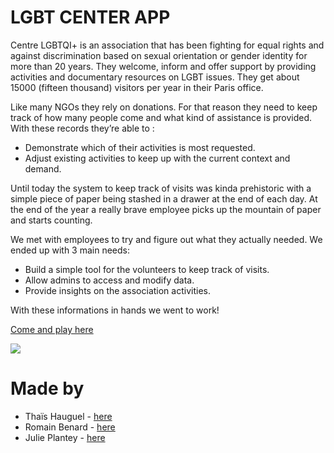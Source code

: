 # LGBT CENTER APP

Centre LGBTQI+ is an association that has been fighting for equal rights and against discrimination based on sexual orientation or gender identity for more than 20 years.
They welcome, inform and offer support by providing activities and documentary resources on LGBT issues. They get about 15000 (fifteen thousand) visitors per year in their Paris office.

Like many NGOs they rely on donations. For that reason they need to keep track of how many people come and what kind of assistance is provided. With these records they’re able to :
- Demonstrate which of their activities is most requested.
- Adjust existing activities to keep up with the current context and demand.

Until today the system to keep track of visits was kinda prehistoric with a simple piece of paper being stashed in a drawer at the end of each day. 
At the end of the year a really brave employee picks up the mountain of paper and starts counting.

We met with employees to try and figure out what they actually needed. We ended up with 3 main needs:
- Build a simple tool for the volunteers to keep track of visits.
- Allow admins to access and modify data.
- Provide insights on the association activities.

With these informations in hands we went to work!

[Come and play here](https://lgbtqi-plus-test.herokuapp.com/history)

![](https://media0.giphy.com/media/l4hvNQ8U3bFysxC4wr/giphy.gif)

# Made by

- Thaïs Hauguel - [here](https://github.com/thaishauguel)
- Romain Benard - [here](https://github.com/romainb33)
- Julie Plantey - [here](https://github.com/ronronscelestes)



